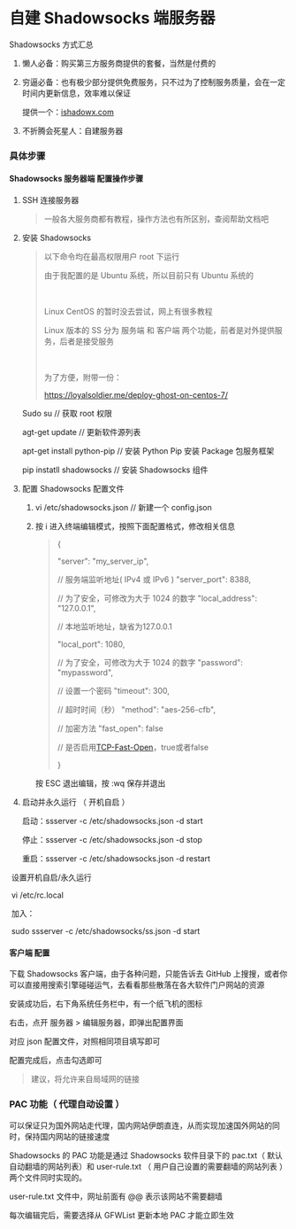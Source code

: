 # 自建 Shadowsocks 端服务器

Shadowsocks 方式汇总

1. 懒人必备：购买第三方服务商提供的套餐，当然是付费的

2. 穷逼必备：也有极少部分提供免费服务，只不过为了控制服务质量，会在一定时间内更新信息，效率难以保证

   提供一个：[ishadowx.com](http://ss.ishadowx.com/)

3. 不折腾会死星人：自建服务器



### 具体步骤

#### Shadowsocks 服务器端 配置操作步骤 

1. SSH 连接服务器

   > 一般各大服务商都有教程，操作方法也有所区别，查阅帮助文档吧

2. 安装 Shadowsocks 

   > 以下命令均在最高权限用户 root 下运行 
   >
   > 由于我配置的是 Ubuntu 系统，所以目前只有 Ubuntu 系统的
   >
   > ​
   >
   > Linux CentOS 的暂时没去尝试，网上有很多教程
   >
   > Linux 版本的 SS 分为 服务端 和 客户端 两个功能，前者是对外提供服务，后者是接受服务
   >
   > ​
   >
   > 为了方便，附带一份：
   >
   > https://loyalsoldier.me/deploy-ghost-on-centos-7/

   Sudo su // 获取 root 权限

   agt-get update // 更新软件源列表

   apt-get install python-pip // 安装 Python Pip 安装 Package 包服务框架

   pip instatll shadowsocks // 安装 Shadowsocks 组件

3. 配置 Shadowsocks 配置文件

   1. vi /etc/shadowsocks.json // 新建一个 config.json 

   2. 按 i 进入终端编辑模式，按照下面配置格式，修改相关信息

      > {
      >
      > "server": "my_server_ip",
      >
      > // 服务端监听地址( IPv4 或 IPv6 )
      > "server_port": 8388,
      >
      > // 为了安全，可修改为大于 1024 的数字
      > "local_address": "127.0.0.1",
      >
      >  // 本地监听地址，缺省为127.0.0.1
      >
      > "local_port": 1080,
      >
      > // 为了安全，可修改为大于 1024 的数字
      > "password": "mypassword",
      >
      > // 设置一个密码
      > "timeout": 300,
      >
      > // 超时时间（秒）
      > "method": "aes-256-cfb",
      >
      > // 加密方法
      > "fast_open": false
      >
      > // 是否启用[TCP-Fast-Open](https://github.com/shadowsocks/shadowsocks/wiki/TCP-Fast-Open)，true或者false
      >
      > }

      按  ESC 退出编辑，按 :wq 保存并退出

4. 启动并永久运行 （ 开机自启 ）

   启动：ssserver -c /etc/shadowsocks.json -d start

   停止：ssserver -c /etc/shadowsocks.json -d stop

   重启：ssserver -c /etc/shadowsocks.json -d restart



​	设置开机自启/永久运行

​	vi /etc/rc.local

​	加入：

​	sudo ssserver -c /etc/shadowsocks/ss.json -d start

#### 客户端 配置

下载 Shadowsocks 客户端，由于各种问题，只能告诉去 GitHub 上搜搜，或者你可以直接用搜索引擎碰碰运气，去看看那些散落在各大软件门户网站的资源



安装成功后，右下角系统任务栏中，有一个纸飞机的图标

右击，点开 服务器 > 编辑服务器，即弹出配置界面

对应 json 配置文件，对照相同项目填写即可

配置完成后，点击勾选即可

> 建议，将允许来自局域网的链接



### PAC 功能（ 代理自动设置 ）

可以保证只为国外网站走代理，国内网站伊朗直连，从而实现加速国外网站的同时，保持国内网站的链接速度



Shadowsocks 的 PAC 功能是通过 Shadowsocks 软件目录下的 pac.txt（ 默认自动翻墙的网站列表）和 user-rule.txt （ 用户自己设置的需要翻墙的网站列表 ）两个文件同时实现的。



user-rule.txt 文件中，网址前面有 @@ 表示该网站不需要翻墙

每次编辑完后，需要选择从 GFWList 更新本地 PAC 才能立即生效 